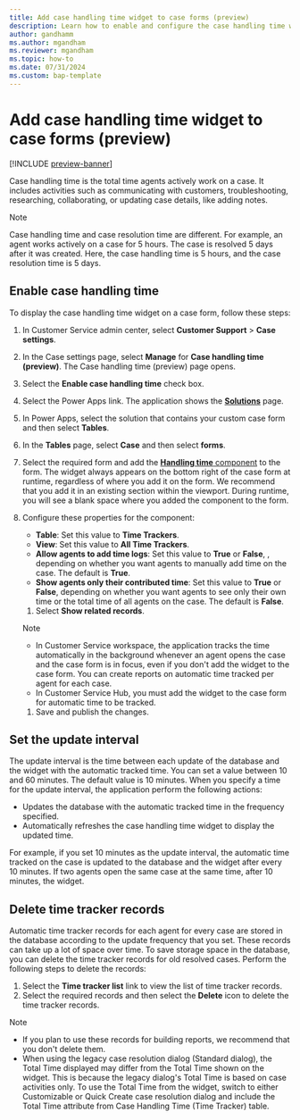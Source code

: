 ```yaml
---
title: Add case handling time widget to case forms (preview)
description: Learn how to enable and configure the case handling time widget, which shows the total time agents spend on a case.
author: gandhamm 
ms.author: mgandham
ms.reviewer: mgandham
ms.topic: how-to 
ms.date: 07/31/2024 
ms.custom: bap-template 
---
```


# Add case handling time widget to case forms (preview)

[!INCLUDE [preview-banner](../../../shared-content/shared/preview-includes/preview-note.md)]

Case handling time is the total time agents actively work on a case. It includes activities such as communicating  with customers, troubleshooting, researching, collaborating, or updating case details, like adding notes.

> [!NOTE]
> Case handling time and case resolution time are different. For example, an agent works actively on a case for 5 hours. The case is resolved 5 days after it was created. Here, the case handling time is 5 hours, and the case resolution time is 5 days.

## Enable case handling time

To display the case handling time widget on a case form, follow these steps:

1. In Customer Service admin center, select **Customer Support** > **Case settings**.
1. In the Case settings page, select **Manage** for **Case handling time (preview)**. The Case handling time (preview) page opens.
1. Select the **Enable case handling time** check box.
1. Select the Power Apps link. The application shows the [**Solutions**](/power-apps/maker/data-platform/solutions-overview#work-with-solutions-in-power-apps) page. 
1. In Power Apps, select the solution that contains your custom case form and then select **Tables**.
1. In the **Tables** page, select **Case** and then select **forms**.
1. Select the required form and add the [**Handling time** component](/power-apps/maker/model-driven-apps/add-move-configure-or-delete-components-on-form#add-components-to-a-form) to the form. The widget always appears on the bottom right of the case form at runtime, regardless of where you add it on the form. We recommend that you add it in an existing section within the viewport. During runtime, you will see a blank space where you added the component to the form.
1.  Configure these properties for the component:

      - **Table**: Set this value to **Time Trackers**.
      - **View**: Set this value to **All Time Trackers**.
      - **Allow agents to add time logs**: Set this value to **True** or **False**, , depending on whether you want agents to manually add time on the case. The default is **True**.
      - **Show agents only their contributed time**: Set this value to **True** or **False**, depending on whether you want agents to see only their own time or the total time of all agents on the case. The default is **False**.
    1. Select **Show related records**.
    > [!NOTE]
    >  - In Customer Service workspace,  the application tracks the time automatically in the background whenever an agent opens the case and the case form is in focus, even if you don't add the widget to the case form. You can create reports on automatic time tracked per agent for each case.
    > - In Customer Service Hub, you must add the widget to the case form for automatic time to be tracked.
    1. Save and publish the changes.



## Set the update interval

The update interval is the time between each update of the database and the widget with the automatic tracked time. You can set a value between 10 and 60 minutes. The default value is 10 minutes. When you specify a time for the update interval, the application perform the following actions:

- Updates the database with the automatic tracked time in the frequency specified.
- Automatically refreshes the case handling time widget to display the updated time.

For example, if you set 10 minutes as the update interval, the automatic time tracked on the case is updated to the database and the widget after every 10 minutes. If two agents open the same case at the same time, after 10 minutes, the widget.

## Delete time tracker records

 Automatic time tracker records for each agent for every case are stored in the database according to the update frequency that you set. These records can take up a lot of space over time. To save storage space in the database, you can delete the time tracker records for old resolved cases. Perform the following steps to delete the records:
   1. Select the **Time tracker list** link to view the list of time tracker records.
   1. Select the  required records and then select the **Delete** icon to delete the time tracker records.

> [!NOTE]
> - If you plan to use these records for building reports, we recommend that you don't delete them.
> - When using the legacy case resolution dialog (Standard dialog), the Total Time displayed may differ from the Total Time shown on the widget. This is because the legacy dialog's Total Time is based on case activities only. To use the Total Time from the widget, switch to either Customizable or Quick Create case resolution dialog and include
the Total Time attribute from Case Handling Time (Time Tracker) table.


